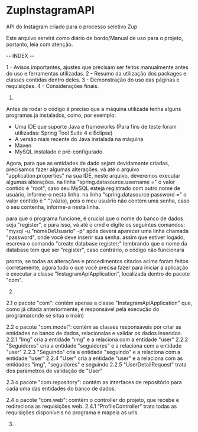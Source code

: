 # ZupInstagramAPI
API do Instagram criado para o processo seletivo Zup

Este arquivo servirá como diário de bordo/Manual de uso para o projeto, portanto, leia com atenção.

-- INDEX --

1 - Avisos importantes, ajustes que precisam ser feitos manualmente antes do uso e ferramentas utilizadas.
2 - Resumo da utilização dos packages e classes contidas dentro deles.
3 - Demonstração do uso das páginas e requisições.
4 - Considerações finais.

1.
Antes de rodar o código é preciso que a máquina utilizada tenha alguns programas já instalados, como, por exemplo:
- Uma IDE que suporte Java e frameworks (Para fins de teste foram utilizadas: Spring Tool Suite 4 e Eclipse)
- A versão mais recente do Java instalada na máquina
- Maven
- MySQL instalado e pré-configurado

Agora, para que as entidades de dado sejam devidamente criadas, precisamos fazer algumas alterações.
vá até o arquivo "application.properties" na sua IDE, neste arquivo, deveremos executar algumas alterações.
na linha "spring.datasource.username =" o valor contido é "root", caso seu MySQL esteja registrado com outro nome de usuário, informe-o nesta linha.
na linha "spring.datasource.password =" o valor contido é " "(vázio), pois o meu usuário não contém uma senha, caso o seu contenha, informe-a nesta linha.

para que o programa funcione, é crucial que o nome do banco de dados seja "register", e para isso, vá até o cmd e digite os seguintes comandos:
"mysql -u "nomeDeUsuario" -p"
após deverá aparecer uma linha chamada "password", onde você deve inserir sua senha.
assim que estiver logado, escreva o comando "create database register;" lembrando que o nome da database tem que ser "register", caso contrário, o código não funcionará

pronto, se todas as alterações e procedimentos citados acima foram feitos corretamente, agora tudo o que você precisa fazer para iniciar a aplicação é executar a classe "InstagramApiApplication", localizada dentro do pacote "com".

2.
2.1 o pacote "com":
contém apenas a classe "InstagramApiApplication" que, como já citada anteriormente, é responsável pela execução do programa(onde se situa o main)

2.2 o pacote "com.model":
contém as classes responsáveis por criar as entidades no banco de dados, relacionalas e validar os dados inseridos.
2.2.1 "Img" cria a entidade "img" e a relaciona com a entidade "user"
2.2.2 "Seguidores" cria a entidade "seguidores" e a relaciona com a entidade "user"
2.2.3 "Seguindo" cria a entidade "seguindo" e a relaciona com a entidade "user"
2.2.4 "User" cria a entidade "user" e a relaciona com as entidades "img", "seguidores" e seguindo
2.2.5 "UserDetailRequest" trata dos parametros de validação de "User"

2.3 o pacote "com.repository":
contém as interfaces de repositório para cada uma das entidades do banco de dados.

2.4 o pacote "com.web":
comtém o controller do projeto, que recebe e redireciona as requisições web.
2.4.1 "ProfileController" trata todas as requisições disponíveis no programa e mapeia as urls.

3.
